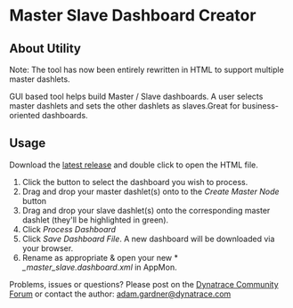 # Master Slave Dashboard Creator

## About Utility
Note: The tool has now been entirely rewritten in HTML to support multiple master dashlets.

GUI based tool helps build Master / Slave dashboards. A user selects master dashlets and sets the other dashlets as slaves.Great for business-oriented dashboards.

## Usage
Download the [latest release](https://github.com/Dynatrace/Master-Slave-Dashboard-Creator/releases) and double click to open the HTML file.

1. Click the button to select the dashboard you wish to process.
2. Drag and drop your master dashlet(s) onto to the *Create Master Node* button
3. Drag and drop your slave dashlet(s) onto the corresponding master dashlet (they'll be highlighted in green).
3. Click *Process Dashboard*
4. Click *Save Dashboard File*. A new dashboard will be downloaded via your browser.
5. Rename as appropriate & open your new * *_master_slave.dashboard.xml* in AppMon.

Problems, issues or questions? Please post on the [Dynatrace Community Forum](https://answers.dynatrace.com/spaces/148/index.html) or contact the author: adam.gardner@dynatrace.com
